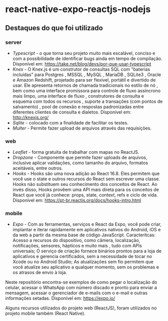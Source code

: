 # react-native-expo-reactjs-nodejs

## Destaques do que foi utilizado

### server

* *Typescript* - o que torna seu projeto muito mais escalável, conciso e com a possibilidade de identificar bugs ainda em tempo de compilação. Disponível em: https://take.net/blog/devs/por-que-usar-typescript
* *Knex* - O Knex.js é um construtor de consultas SQL com "baterias incluídas" para Postgres , MSSQL , MySQL , MariaDB , SQLite3 , Oracle e Amazon Redshift, projetado para ser flexível, portátil e divertido de usar. Ele apresenta retornos de chamada tradicionais no estilo de nó , bem como uma interface promissora para controle de fluxo assíncrono mais limpo, uma interface de fluxo , construtores de consulta e esquema com todos os recursos , suporte a transações (com pontos de salvamento) , pool de conexão e respostas padronizadas entre diferentes clientes de consulta e dialetos. Disponível em: http://knexjs.org/
* *Sqlite* - colocado com a finalidade de facilitar os testes.
* *Multer* - Permite fazer upload de arquivos através das requisições.

### web

* *Leaflet* - forma gratuita de trabalhar com mapas no ReactJS.
* *Dropzone* - Componente que permite fazer uploads de arquivos, inclusive aplicar validações, como tamanho do arquivo, formatos aceitáveis, entre outros.
* *Hooks* - Hooks são uma nova adição ao React 16.8. Eles permitem que você use o state e outros recursos do React sem escrever uma classe. Hooks não substituem seu conhecimento dos conceitos de React. Ao invés disso, Hooks provêem uma API mais direta para os conceitos de React que você já conhece: props, state, context, refs e ciclo de vida. Disponível em: https://pt-br.reactjs.org/docs/hooks-intro.html


### mobile
* *Expo* - Com as ferramentas, serviços e React da Expo, você pode criar, implantar e iterar rapidamente em aplicativos nativos do Android, iOS e da web a partir da mesma base de código JavaScript. 
Caracterítcas: Acesso a recursos do dispositivo, como câmera, localização, notificações, sensores, hápticos e muito mais , tudo com APIs universais; O serviço de criação fornece binários prontos para a loja de aplicativos e gerencia certificados, sem a necessidade de tocar no Xcode ou no Android Studio; As atualizações sem fio permitem que você atualize seu aplicativo a qualquer momento, sem os problemas e os atrasos de envio à loja.

Neste repositório encontra-se exemplos de como pegar o localização do celular, acessar o WhatsApp com número discado e pronto para enviar a mensagem, acessar o gerenciador de e-mails com o e-mail e outras informações setadas. Disponível em: https://expo.io/

Alguns recursos utilizados do projeto web (ReactJS), foram utilizados no projeto mobile também (React Native).